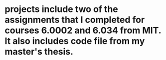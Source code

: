 # projects include two of the assignments that I completed for courses 6.0002 and 6.034 from MIT. It also includes code file from my master's thesis. 

